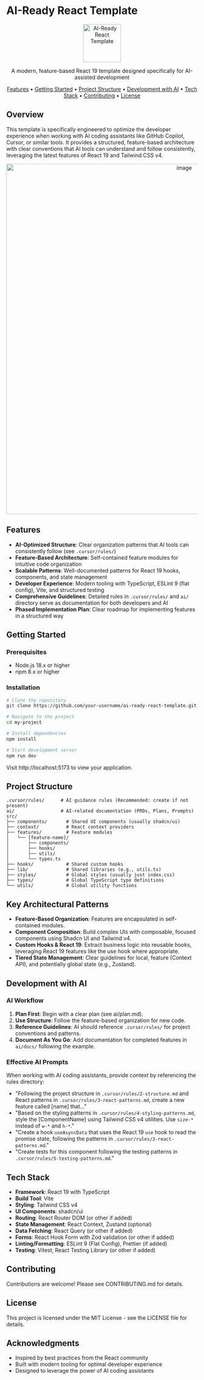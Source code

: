 # AI-Ready React Template

<p align="center">
  <img src="https://upload.wikimedia.org/wikipedia/commons/f/f1/Vitejs-logo.svg" alt="AI-Ready React Template" width="100" />
</p>

<p align="center">
  A modern, feature-based React 19 template designed specifically for AI-assisted development
</p>

<p align="center">
  <a href="#features">Features</a> •
  <a href="#getting-started">Getting Started</a> •
  <a href="#project-structure">Project Structure</a> •
  <a href="#development-with-ai">Development with AI</a> •
  <a href="#tech-stack">Tech Stack</a> •
  <a href="#contributing">Contributing</a> •
  <a href="#license">License</a>
</p>

## Overview

This template is specifically engineered to optimize the developer experience when working with AI coding assistants like GitHub Copilot, Cursor, or similar tools. It provides a structured, feature-based architecture with clear conventions that AI tools can understand and follow consistently, leveraging the latest features of React 19 and Tailwind CSS v4.

<p align="center">
<img width="921" alt="image" src="https://github.com/user-attachments/assets/685cf435-d576-4c65-9fd0-8d1d935e8f2d" />
</p>

## Features

- **AI-Optimized Structure**: Clear organization patterns that AI tools can consistently follow (see `.cursor/rules/`)
- **Feature-Based Architecture**: Self-contained feature modules for intuitive code organization
- **Scalable Patterns**: Well-documented patterns for React 19 hooks, components, and state management
- **Developer Experience**: Modern tooling with TypeScript, ESLint 9 (flat config), Vite, and structured testing
- **Comprehensive Guidelines**: Detailed rules in `.cursor/rules/` and `ai/` directory serve as documentation for both developers and AI
- **Phased Implementation Plan**: Clear roadmap for implementing features in a structured way

## Getting Started

### Prerequisites

- Node.js 18.x or higher
- npm 8.x or higher

### Installation

```bash
# Clone the repository
git clone https://github.com/your-username/ai-ready-react-template.git my-project

# Navigate to the project
cd my-project

# Install dependencies
npm install

# Start development server
npm run dev
```

Visit http://localhost:5173 to view your application.

## Project Structure

```
.cursor/rules/      # AI guidance rules (Recommended: create if not present)
ai/                 # AI-related documentation (PRDs, Plans, Prompts)
src/
├── components/       # Shared UI components (usually shadcn/ui)
├── context/          # React context providers
├── features/         # Feature modules
│   └── [feature-name]/
│       ├── components/
│       ├── hooks/
│       ├── utils/
│       └── types.ts
├── hooks/            # Shared custom hooks
├── lib/              # Shared libraries (e.g., utils.ts)
├── styles/           # Global styles (usually just index.css)
├── types/            # Global TypeScript type definitions
└── utils/            # Global utility functions
```

## Key Architectural Patterns

- **Feature-Based Organization**: Features are encapsulated in self-contained modules.
- **Component Composition**: Build complex UIs with composable, focused components using Shadcn UI and Tailwind v4.
- **Custom Hooks & React 19**: Extract business logic into reusable hooks, leveraging React 19 features like the use hook where appropriate.
- **Tiered State Management**: Clear guidelines for local, feature (Context API), and potentially global state (e.g., Zustand).

## Development with AI

### AI Workflow

1. **Plan First**: Begin with a clear plan (see ai/plan.md).
2. **Use Structure**: Follow the feature-based organization for new code.
3. **Reference Guidelines**: AI should reference `.cursor/rules/` for project conventions and patterns.
4. **Document As You Go**: Add documentation for completed features in `ai/docs/` following the example.

### Effective AI Prompts

When working with AI coding assistants, provide context by referencing the rules directory:

- "Following the project structure in `.cursor/rules/2-structure.md` and React patterns in `.cursor/rules/3-react-patterns.md`, create a new feature called [name] that..."
- "Based on the styling patterns in `.cursor/rules/4-styling-patterns.md`, style the [ComponentName] using Tailwind CSS v4 utilities. Use `size-*` instead of `w-*` and `h-*`."
- "Create a hook `useAsyncData` that uses the React 19 `use` hook to read the promise state, following the patterns in `.cursor/rules/3-react-patterns.md`."
- "Create tests for this component following the testing patterns in `.cursor/rules/5-testing-patterns.md`."

## Tech Stack

- **Framework**: React 19 with TypeScript
- **Build Tool**: Vite
- **Styling**: Tailwind CSS v4
- **UI Components**: shadcn/ui
- **Routing**: React Router DOM (or other if added)
- **State Management**: React Context, Zustand (optional)
- **Data Fetching**: React Query (or other if added)
- **Forms**: React Hook Form with Zod validation (or other if added)
- **Linting/Formatting**: ESLint 9 (Flat Config), Prettier (if added)
- **Testing**: Vitest, React Testing Library (or other if added)

## Contributing

Contributions are welcome! Please see CONTRIBUTING.md for details.

## License

This project is licensed under the MIT License - see the LICENSE file for details.

## Acknowledgments

- Inspired by best practices from the React community
- Built with modern tooling for optimal developer experience
- Designed to leverage the power of AI coding assistants

